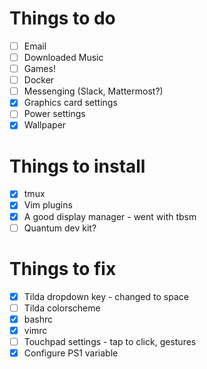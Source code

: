 # Things to do

- [ ] Email
- [ ] Downloaded Music
- [ ] Games!
- [ ] Docker
- [ ] Messenging (Slack, Mattermost?)
- [X] Graphics card settings
- [ ] Power settings
- [X] Wallpaper

# Things to install

- [X] tmux
- [X] Vim plugins
- [X] A good display manager - went with tbsm
- [ ] Quantum dev kit?

# Things to fix

- [X] Tilda dropdown key - changed to <Control>space
- [ ] Tilda colorscheme
- [X] bashrc
- [X] vimrc
- [ ] Touchpad settings - tap to click, gestures
- [X] Configure PS1 variable
